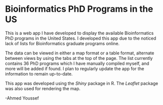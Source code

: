 # Bioinformatics PhD Programs in the US

This is a web app I have developed to display the available Bioinformatics PhD programs in the United States. I developed this app due to the noticed lack of lists for Bioinformatics graduate programs online.

The data can be viewed in either a map format or a table format, alternate between views by using the tabs at the top of the page. The list currently contains 36 PhD programs which I have manually compiled myself, and more will be added if found. I plan to regularly update the app for the information to remain up-to-date.

This app was developed using the *Shiny* package in R. The *Leaflet* package was also used for rendering the map.

-Ahmed Youssef
